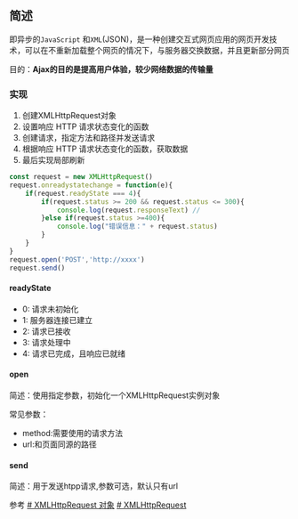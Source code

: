 ## 简述
即异步的`JavaScript` 和`XML`(JSON)，是一种创建交互式网页应用的网页开发技术，可以在不重新加载整个网页的情况下，与服务器交换数据，并且更新部分网页

目的：**Ajax的目的是提高用户体验，较少网络数据的传输量**


### 实现
1. 创建XMLHttpRequest对象
2. 设置响应 HTTP 请求状态变化的函数
3. 创建请求，指定方法和路径并发送请求
4. 根据响应 HTTP 请求状态变化的函数，获取数据
5. 最后实现局部刷新

```js
const request = new XMLHttpRequest()
request.onreadystatechange = function(e){
    if(request.readyState === 4){ 
        if(request.status >= 200 && request.status <= 300){
            console.log(request.responseText) // 
        }else if(request.status >=400){
            console.log("错误信息：" + request.status)
        }
    }
}
request.open('POST','http://xxxx')
request.send()
```


#### readyState

-   0: 请求未初始化
-   1: 服务器连接已建立
-   2: 请求已接收
-   3: 请求处理中
-   4: 请求已完成，且响应已就绪

#### open
简述：使用指定参数，初始化一个XMLHttpRequest实例对象

常见参数：
* method:需要使用的请求方法
* url:和页面同源的路径


#### send
简述：用于发送htpp请求,参数可选，默认只有url


参考
[# XMLHttpRequest 对象](https://wangdoc.com/javascript/bom/xmlhttprequest.html)
[# XMLHttpRequest](https://developer.mozilla.org/zh-CN/docs/Web/API/XMLHttpRequest)
